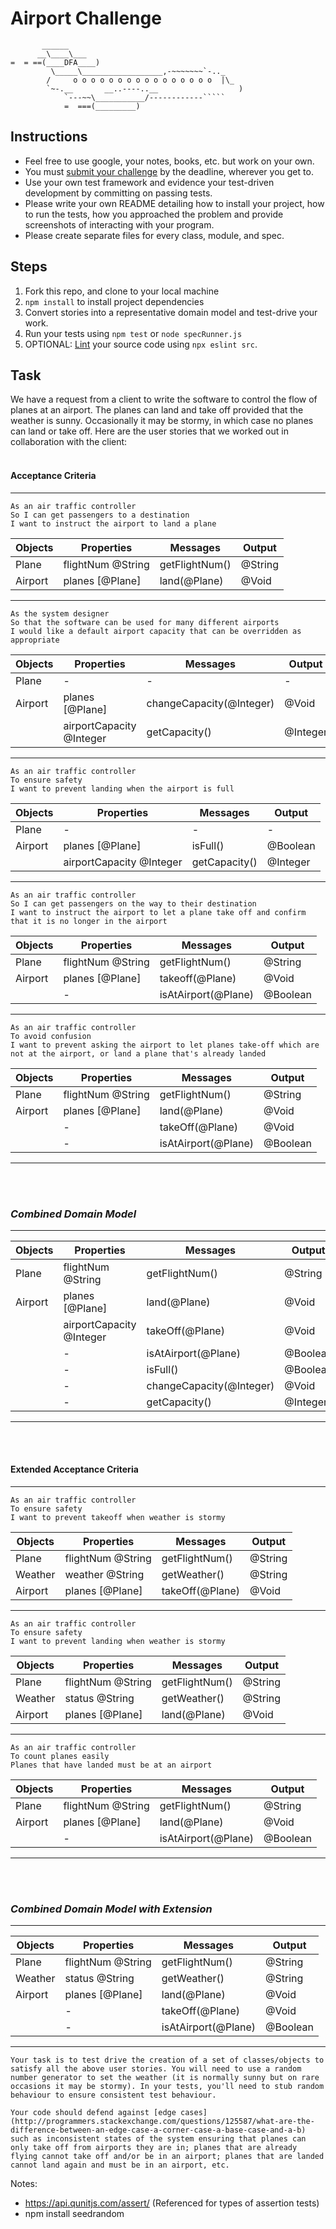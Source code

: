 Airport Challenge
=================

```
	   ______
	  __\____\___
=  = ==(____DFA____)
		 \_____\__________________,-~~~~~~~`-.._
		/     o o o o o o o o o o o o o o o o  |\_
		`~-.__       __..----..__                  )
			`---~~\___________/------------`````
			=  ===(_________)

```

Instructions
---------

* Feel free to use google, your notes, books, etc. but work on your own.
* You must [submit your challenge](https://airtable.com/shrUGm2T8TYCFAmjN) by the deadline, wherever you get to.
* Use your own test framework and evidence your test-driven development by committing on passing tests.
* Please write your own README detailing how to install your project, how to run the tests, how you approached the problem and provide screenshots of interacting with your program.
* Please create separate files for every class, module, and spec.

Steps
-------

1. Fork this repo, and clone to your local machine
2. `npm install` to install project dependencies
3. Convert stories into a representative domain model and test-drive your work.
4. Run your tests using `npm test` or `node specRunner.js`
5. OPTIONAL: [Lint](https://eslint.org/docs/user-guide/getting-started) your source code using `npx eslint src`.

Task
-----

We have a request from a client to write the software to control the flow of planes at an airport. The planes can land and take off provided that the weather is sunny. Occasionally it may be stormy, in which case no planes can land or take off.  Here are the user stories that we worked out in collaboration with the client:
<br>
<br>

#### Acceptance Criteria
---

```
As an air traffic controller
So I can get passengers to a destination
I want to instruct the airport to land a plane
```
| Objects | Properties | Messages | Output |
| ------  | ---------- | -------- | ------ |
| Plane   | flightNum @String | getFlightNum() | @String |
| Airport | planes [@Plane]   | land(@Plane)   | @Void   |
---

```
As the system designer
So that the software can be used for many different airports
I would like a default airport capacity that can be overridden as appropriate
```
| Objects | Properties | Messages | Output |
| ------  | ---------- | -------- | ------ |
| Plane   | - | - | - |
| Airport | planes [@Plane]          | changeCapacity(@Integer) | @Void    |
|         | airportCapacity @Integer | getCapacity()            | @Integer |
---

```
As an air traffic controller
To ensure safety
I want to prevent landing when the airport is full
```
| Objects | Properties | Messages | Output |
| ------  | ---------- | -------- | ------ |
| Plane   | - | - | - |
| Airport | planes [@Plane]          | isFull()      | @Boolean |
|         | airportCapacity @Integer | getCapacity() | @Integer |
---

```
As an air traffic controller
So I can get passengers on the way to their destination
I want to instruct the airport to let a plane take off and confirm that it is no longer in the airport
```
| Objects | Properties | Messages | Output |
| ------  | ---------- | -------- | ------ |
| Plane   | flightNum @String | getFlightNum()      | @String  |
| Airport | planes [@Plane]   | takeoff(@Plane)     | @Void    |
|         | -                 | isAtAirport(@Plane) | @Boolean |
---

```
As an air traffic controller
To avoid confusion
I want to prevent asking the airport to let planes take-off which are not at the airport, or land a plane that's already landed
```
| Objects | Properties | Messages | Output |
| ------  | ---------- | -------- | ------ |
| Plane   | flightNum @String | getFlightNum()      | @String  |
| Airport | planes [@Plane]   | land(@Plane)        | @Void    |
|         | -                 | takeOff(@Plane)     | @Void    |
|         | -                 | isAtAirport(@Plane) | @Boolean |
---
<br>
<br>

### ***Combined Domain Model***
--------------------------
| Objects | Properties | Messages | Output |
| ------  | ---------- | -------- | ------ |
| Plane   | flightNum @String        | getFlightNum()           | @String  |
| Airport | planes [@Plane]          | land(@Plane)             | @Void    |
|         | airportCapacity @Integer | takeOff(@Plane)          | @Void    |
|         | -                        | isAtAirport(@Plane)      | @Boolean |
|         | -                        | isFull()                 | @Boolean |
|         | -                        | changeCapacity(@Integer) | @Void    |
|         | -                        | getCapacity()            | @Integer |
---
<br>
<br>

#### Extended Acceptance Criteria
---

```
As an air traffic controller
To ensure safety
I want to prevent takeoff when weather is stormy
```
| Objects | Properties | Messages | Output |
| ------  | ---------- | -------- | ------ |
| Plane   | flightNum @String | getFlightNum() | @String |
| Weather | weather @String   | getWeather()   | @String |
| Airport | planes [@Plane]   | takeOff(@Plane)| @Void   |
---

```
As an air traffic controller
To ensure safety
I want to prevent landing when weather is stormy
```
| Objects | Properties | Messages | Output |
| ------  | ---------- | -------- | ------ |
| Plane   | flightNum @String | getFlightNum() | @String |
| Weather | status @String    | getWeather()   | @String |
| Airport | planes [@Plane]   | land(@Plane)   | @Void   |
---

```
As an air traffic controller
To count planes easily
Planes that have landed must be at an airport
```
| Objects | Properties | Messages | Output |
| ------  | ---------- | -------- | ------ |
| Plane   | flightNum @String | getFlightNum()      | @String  |
| Airport | planes [@Plane]   | land(@Plane)        | @Void    |
|         | -                 | isAtAirport(@Plane) | @Boolean |
---
<br>
<br>

### ***Combined Domain Model with Extension***
---
| Objects | Properties | Messages | Output |
| ------  | ---------- | -------- | ------ |
| Plane   | flightNum @String | getFlightNum()      | @String  |
| Weather | status @String    | getWeather()        | @String  |
| Airport | planes [@Plane]   | land(@Plane)        | @Void    |
|         | -                 | takeOff(@Plane)     | @Void    |
|         | -                 | isAtAirport(@Plane) | @Boolean |
---

```
Your task is to test drive the creation of a set of classes/objects to satisfy all the above user stories. You will need to use a random number generator to set the weather (it is normally sunny but on rare occasions it may be stormy). In your tests, you'll need to stub random behaviour to ensure consistent test behaviour.

Your code should defend against [edge cases](http://programmers.stackexchange.com/questions/125587/what-are-the-difference-between-an-edge-case-a-corner-case-a-base-case-and-a-b) such as inconsistent states of the system ensuring that planes can only take off from airports they are in; planes that are already flying cannot take off and/or be in an airport; planes that are landed cannot land again and must be in an airport, etc.
```

Notes:
- https://api.qunitjs.com/assert/ (Referenced for types of assertion tests)
- npm install seedrandom